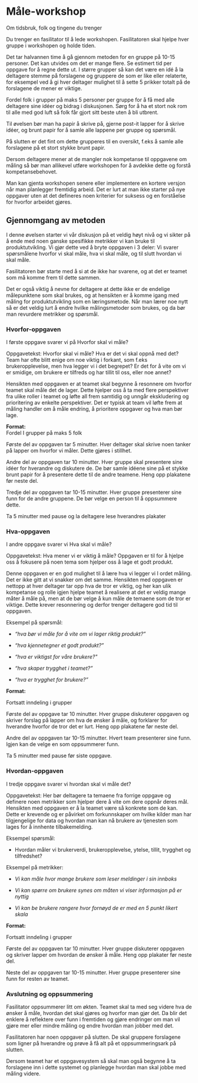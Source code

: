 # **Måle-workshop**

Om tidsbruk, folk og tingene du trenger

Du trenger en fasilitator til å lede workshopen. Fasilitatoren skal hjelpe hver gruppe i workshopen og holde tiden. 

Det tar halvannen time å gå gjennom metoden for en gruppe på 10-15 personer. Det kan utvides om det er mange flere. Se estimert tid per oppgave for å regne dette ut. I større grupper så kan det være en idé å la deltagere stemme på forslagene og gruppere de som er like eller relaterte, for eksempel ved å gi hver deltager mulighet til å sette 5 prikker totalt på de forslagene de mener er viktige.

Fordel folk i grupper på maks 5 personer per gruppe for å få med alle deltagere sine idéer og bidrag i diskusjonen. Sørg for å ha et stort nok rom til alle med god luft så folk får gjort sitt beste uten å bli utbrent.

Til øvelsen bør man ha papir å skrive på, gjerne post-it lapper for å skrive idéer, og brunt papir for å samle alle lappene per gruppe og spørsmål.

På slutten er det fint om dette grupperes til en oversikt, f.eks å samle alle forslagene på et stort stykke brunt papir.

Dersom deltagere mener at de mangler nok kompetanse til oppgavene om måling så bør man allikevel utføre workshopen for å avdekke dette og forstå kompetansebehovet. 

Man kan gjenta workshopen senere eller implementere en kortere versjon når man planlegger fremtidig arbeid. Det er lurt at man ikke starter på nye oppgaver uten at det defineres noen kriterier for suksess og en forståelse for hvorfor arbeidet gjøres. 

## **Gjennomgang av metoden**

I denne øvelsen starter vi vår diskusjon på et veldig høyt nivå og vi sikter på å ende med noen ganske spesifikke metrikker vi kan bruke til produktutvikling. Vi gjør dette ved å bryte oppgaven i 3 deler: Vi svarer spørsmålene hvorfor vi skal måle, hva vi skal måle, og til slutt hvordan vi skal måle. 

Fasilitatoren bør starte med å si at de ikke har svarene, og at det er teamet som må komme frem til dette sammen. 

Det er også viktig å nevne for deltagere at dette ikke er de endelige målepunktene som skal brukes, og at hensikten er å komme igang med måling for produktutvikling som en læringsmetode. Når man lærer noe nytt så er det veldig lurt å endre hvilke målingsmetoder som brukes, og da bør man revurdere metrikker og spørsmål.


### **Hvorfor-oppgaven**

I første oppgave svarer vi på Hvorfor skal vi måle?

Oppgavetekst: Hvorfor skal vi måle? Hva er det vi skal oppnå med det? Team har ofte blitt enige om noe viktig i forkant, som f.eks brukeropplevelse, men hva legger vi i det begrepet? Er det for å vite om vi er smidige, om brukere er tilfreds og har tillit til oss, eller noe annet? 

Hensikten med oppgaven er at teamet skal begynne å resonnere om hvorfor teamet skal måle det de lager. Dette hjelper oss å ta med flere perspektiver fra ulike roller i teamet og løfte all frem samtidig og unngår ekskludering og prioritering av enkelte perspektiver. Det er typisk at team vil løfte frem at måling handler om å måle endring, å prioritere oppgaver og hva man bør lage.

**Format:**  
Fordel I grupper på maks 5 folk 

Første del av oppgaven tar 5 minutter. Hver deltager skal skrive noen tanker på lapper om hvorfor vi måler. Dette gjøres i stillhet.

Andre del av oppgaven tar 10 minutter. Hver gruppe skal presentere sine idéer for hverandre og diskutere de. De bør samle idéene sine på et stykke brunt papir for å presentere dette til de andre teamene. Heng opp plakatene før neste del.

Tredje del av oppgaven tar 10-15 minutter. Hver gruppe presenterer sine funn for de andre gruppene. De bør velge en person til å oppsummere dette.

Ta 5 minutter med pause og la deltagere lese hverandres plakater  

### **Hva-oppgaven**

I andre oppgave svarer vi Hva skal vi måle? 

Oppgavetekst: Hva mener vi er viktig å måle? Oppgaven er til for å hjelpe oss å fokusere på noen tema som hjelper oss å lage et godt produkt.  

Denne oppgaven er en god mulighet til å lære hva vi legger vi I ordet måling. Det er ikke gitt at vi snakker om det samme. Hensikten med oppgaven er nettopp at hver deltager tar opp hva de tror er viktig, og her kan ulik kompetanse og rolle igjen hjelpe teamet å realisere at det er veldig mange måter å måle på, men at de bør velge å kun måle de temaene som de tror er viktige. Dette krever resonnering og derfor trenger deltagere god tid til oppgaven.

Eksempel på spørsmål:

* *“hva bør vi måle for å vite om vi lager riktig produkt?”*   

* *“hva kjennetegner et godt produkt?”*  

* *“hva er viktigst for våre brukere?"* 

* *“hva skaper trygghet i teamet?”*  

* *“hva er trygghet for brukere?”*

**Format:**

Fortsatt inndeling i grupper 

Første del av oppgave tar 10 minutter. Hver gruppe diskuterer oppgaven og skriver forslag på lapper om hva de ønsker å måle, og forklarer for hverandre hvorfor de tror det er lurt. Heng opp plakatene før neste del.

Andre del av oppgaven tar 10-15 minutter. Hvert team presenterer sine funn. Igjen kan de velge en som oppsummerer funn.

Ta 5 minutter med pause før siste oppgave.

### **Hvordan-oppgaven**

I tredje oppgave svarer vi hvordan skal vi måle det?  

Oppgavetekst: Her bør deltagere ta temaene fra forrige oppgave og definere noen metrikker som hjelper dere å vite om dere oppnår deres mål. Hensikten med oppgaven er å la teamet være så konkrete som de kan. Dette er krevende og er påvirket om forkunnskaper om hvilke kilder man har tilgjengelige for data og hvordan man kan nå brukere av tjenesten som lages for å innhente tilbakemelding.

Eksempel spørsmål: 

* Hvordan måler vi brukerverdi, brukeropplevelse, ytelse, tillit, trygghet og tilfredshet? 

Eksempel på metrikker:

* *Vi kan måle hvor mange brukere som leser meldinger i sin innboks*  

* *Vi kan spørre om brukere synes om måten vi viser informasjon på er nyttig* 

* *Vi kan be brukere rangere hvor fornøyd de er med en 5 punkt likert skala*

**Format:**  

Fortsatt inndeling i grupper 

Første del av oppgaven tar 10 minutter. Hver gruppe diskuterer oppgaven og skriver lapper om hvordan de ønsker å måle. Heng opp plakater før neste del.

Neste del av oppgaven tar 10-15 minutter. Hver gruppe presenterer sine funn for resten av teamet.


### **Avslutning og oppsummering**

Fasilitator oppsummerer litt om økten. Teamet skal ta med seg videre hva de ønsker å måle, hvordan det skal gjøres og hvorfor man gjør det. Da blir det enklere å reflektere over funn i fremtiden og gjøre endringer om man vil gjøre mer eller mindre måling og endre hvordan man jobber med det.

Fasilitatoren har noen oppgaver på slutten. De skal gruppere forslagene som ligner på hverandre og prøve å få alt på et oppsummeringsark på slutten.

Dersom teamet har et oppgavesystem så skal man også begynne å ta forslagene inn i dette systemet og planlegge hvordan man skal jobbe med måling videre. 